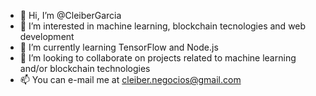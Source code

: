 - 👋 Hi, I’m @CleiberGarcia
- 👀 I’m interested in machine learning, blockchain tecnologies and web development
- 🌱 I’m currently learning TensorFlow and Node.js
- 💞️ I’m looking to collaborate on projects related to machine learning and/or blockchain technologies
- 📫 You can e-mail me at cleiber.negocios@gmail.com

<!---
CleiberGarcia/CleiberGarcia is a ✨ special ✨ repository because its `README.md` (this file) appears on your GitHub profile.
You can click the Preview link to take a look at your changes.
--->
